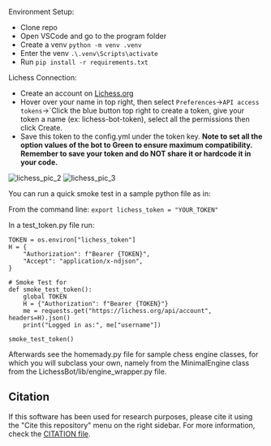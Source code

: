 Environment Setup:
- Clone repo
- Open VSCode and go to the program folder
- Create a venv `python -m venv .venv`
- Enter the venv `.\.venv\Scripts\activate`
- Run `pip install -r requirements.txt`

Lichess Connection:
- Create an account on [Lichess.org](https://lichess.org/signup?referrer=https%3A%2F%2Flichess.org%2F)
- Hover over your name in top right, then select `Preferences`->`API access tokens`->`Click the blue button top right to create a token, give your token a name (ex: lichess-bot-token), select all the permissions then click Create.
- Save this token to the config.yml under the token key. **Note to set all the option values of the bot to Green to ensure maximum compatibility. Remember to save your token and do NOT share it or hardcode it in your code.**

![lichess_pic_2](https://github.com/user-attachments/assets/03492f8e-0ae9-495d-9058-f14cc835c82a)
![lichess_pic_3](https://github.com/user-attachments/assets/db262216-1559-4bbc-ac5e-39b83699bda6)



You can run a quick smoke test in a sample python file as in:

From the command line:
```export lichess_token = "YOUR_TOKEN"```

In a test_token.py file run:
```
TOKEN = os.environ["lichess_token"]
H = {
    "Authorization": f"Bearer {TOKEN}",
    "Accept": "application/x-ndjson",
}

# Smoke Test for
def smoke_test_token():
    global TOKEN
    H = {"Authorization": f"Bearer {TOKEN}"}
    me = requests.get("https://lichess.org/api/account", headers=H).json()
    print("Logged in as:", me["username"])

smoke_test_token()
```

Afterwards see the homemady.py file for sample chess engine classes, for which you will subclass your own, namely from the MinimalEngine class from the LichessBot/lib/engine_wrapper.py file. 


## Citation
If this software has been used for research purposes, please cite it using the "Cite this repository" menu on the right sidebar. For more information, check the [CITATION file](https://github.com/lichess-bot-devs/lichess-bot/blob/master/CITATION.cff).
